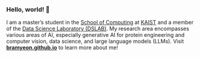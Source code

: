 ### Hello, world! 👋

<!--
**bramyeon/bramyeon** is a ✨ _special_ ✨ repository because its `README.md` (this file) appears on your GitHub profile.

Here are some ideas to get you started:
-->
I am a master’s student in the [School of Computing](https://cs.kaist.ac.kr) at [KAIST](https://kaist.ac.kr) and a member of the [Data Science Laboratory (DSLAB)](https://ds.ibs.re.kr).
My research area encompasses various areas of AI, especially generative AI for protein engineering and computer vision, data science, and large language models (LLMs). 
Visit [**bramyeon.github.io**](https://bramyeon.github.io) to learn more about me!  

